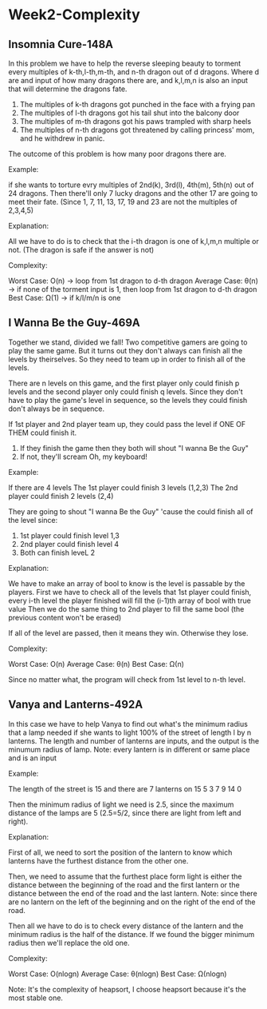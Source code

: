   # Week2-Complexity

## Insomnia Cure-148A

In this problem we have to help the reverse sleeping beauty to torment every multiples of k-th,l-th,m-th, and n-th dragon out of d dragons.
Where d are and input of how many dragons there are, and k,l,m,n is also an input that will determine the dragons fate.
  1. The multiples of k-th dragons got punched in the face with a frying pan
  2. The multiples of l-th dragons got his tail shut into the balcony door
  3. The multiples of m-th dragons got his paws trampled with sharp heels
  4. The multiples of n-th dragons got threatened by calling princess' mom, and he withdrew in panic.
  
The outcome of this problem is how many poor dragons there are.
  
Example:

if she wants to torture evry multiples of 2nd(k), 3rd(l), 4th(m), 5th(n) out of  24 dragons. 
Then there'll only 7 lucky dragons and the other 17 are going to meet their fate. 
(Since 1, 7, 11, 13, 17, 19 and 23 are not the multiples of 2,3,4,5)

Explanation:

All we have to do is to check that the i-th dragon is one of k,l,m,n multiple or not. (The dragon is safe if the answer is not)

Complexity:

Worst Case: O(n) -> loop from 1st dragon to d-th dragon
Average Case: θ(n) -> if none of the torment input is 1, then loop from 1st dragon to d-th dragon
Best Case: Ω(1) -> if k/l/m/n is one


## I Wanna Be the Guy-469A

Together we stand, divided we fall! Two competitive gamers are going to play the same game. 
But it turns out they don't always can finish all the levels by theirselves.
So they need to team up in order to finish all of the levels.

There are n levels on this game, and the first player only could finish p levels and the second player only could finish q levels.
Since they don't have to play the game's level in sequence, so the levels they could finish don't always be in sequence.

If 1st player and 2nd player team up, they could pass the level if ONE OF THEM could finish it.
  1. If they finish the game then they both will shout "I wanna Be the Guy"
  2. If not, they'll scream Oh, my keyboard!
  
Example:

If there are 4 levels
The 1st player could finish 3 levels (1,2,3)
The 2nd player could finish 2 levels (2,4)

They are going to shout "I wanna Be the Guy" 'cause the could finish all of the level since:
  1. 1st player could finish level 1,3
  2. 2nd player could finish level 4
  3. Both can finish leveL 2

Explanation:

We have to make an array of bool to know is the level is passable by the players.
First we have to check all of the levels that 1st player could finish, every i-th level the player finished will fill the (i-1)th array of bool with true value
Then we do the same thing to 2nd player to fill the same bool (the previous content won't be erased)

If all of the level are passed, then it means they win. Otherwise they lose.

Complexity:

Worst Case: O(n)
Average Case: θ(n)
Best Case: Ω(n)

Since no matter what, the program will check from 1st level to n-th level.

## Vanya and Lanterns-492A

In this case we have to help Vanya to find out what's the minimum radius that a lamp needed if she wants to light 100% of the street of length l by n lanterns.
The length and number of lanterns are inputs, and the output is the minumum radius of lamp.
Note: every lantern is in different or same place and is an input

Example:

The length of the street is 15 and there are 7 lanterns on 15 5 3 7 9 14 0

Then the minimum radius of light we need is 2.5, since the maximum distance of the lamps are 5 (2.5=5/2, since there are light from left and right).

Explanation:

First of all, we need to sort the position of the lantern to know which lanterns have the furthest distance from the other one.

Then, we need to assume that the furthest place form light is either the distance between the beginning of the road and the first lantern
or the distance between the end of the road and the last lantern. 
Note: since there are no lantern on the left of the beginning and on the right of the end of the road.

Then all we have to do is to check every distance of the lantern and the minimum radius is the half of the distance.
If we found the bigger minimum radius then we'll replace the old one.

Complexity:

Worst Case: O(nlogn)
Average Case: θ(nlogn)
Best Case: Ω(nlogn)

Note: It's the complexity of heapsort, I choose heapsort because it's the most stable one.
